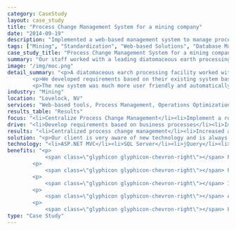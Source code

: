 ```yaml
---
category: CaseStudy
layout: case_study
title: "Process Change Management System for a mining company"
date: "2014-09-19"
description: "Implemented a web-based management system to manage process changes at a leading diatomaceous earth processing facility."
tags: ["Mining", "Standardization", "Web-based Solutions", "Database Management"]
case_study_title: "Process Change Management System for a mining company"
summary: "Our staff worked with a leading diatomaceous earth processing facility to implement a centralized, web-based Process Change Management System. "
image: "/img/moc.png"
detail_summary: "<p>A diatomaceous earch processing facility worked with us to develop a centralized process change management system.</p>
		<p>We developed requirements based on their existing system basd on Excel spreadsheets. Many of the requirements were designed to provide a robust and automatic approvals process for proposed changes.</p>
		<p>The new system was much more user friendly and automatically notified the appropriate personnel when a change request was initiated and at various points during its lifecycle.</p>"
industry: "Mining"
location: "Lovelock, NV"
services: "Web-based tools, Process Management, Operations Optimization"
results_table: "Results"
focus: "<li>Centralize Process Change Management</li><li>Implement a robust, automatic, approval process</li><li>Reduce overhead by implementing automatic lifecycle notifications</li>"
drive: "<li>Develop requirements based on business processes</li><li>Implement web-based system</li><li>Train personnel on system operation</li>"
results: "<li>Centralized process change management</li><li>Increased awareness for safety and operations staff</li><li>Decreased administrative overhead</li>"
solution: "<p>Our client is very aware of new technology and is always looking for ways to both optimize their process and find new materials capable of withstanding the harsh environment their product creates while it is being processed. As a result they frequently upgrade portions of their process and keep excellent documentation on these changes.</p><p>Prior to this project process changes were requested by filling out an Excel document, saving it on the corporate server and printing out multiple copies for people to review and approve the change. Managing this process required a significant amount of time relaying information and collecting approvals or modifications to the request before it could be approved.</p><p>Our system replaces this Excel document with a web-based interface. When creating a new change request the creator can select different people or titles required to approve the change as well as different individuals or departments required to be notified of the change. This process now happens automatically as soon as the change request is generated. </p><p>In addition to the initial notifications an approvals engine is used to manage the process of completing a change. Once the change has been implemented the change requestor marks it as complete in the system. The Safety Coordinator is the notified and requested to mark it complete. It goes through as many rounds of this as needed based on the change's impact until the Plant Manager is notified and the change is marked as complete in the system. This process reduces the amount of time the change requestor spends tracking people down and getting their approvals. It also makes it easier for people to communicate their concerns about a change by being made aware of the change earlier in the process.</p>"
technology: "<li>ASP.NET MVC</li><li>SQL Server</li><li>jQuery</li><li>Javascript</li>"
benefits: "<p>
	        <span class=\"glyphicon glyphicon-chevron-right\"></span> Process change requests are now stored in a central database</p>
	    <p>
	     	<span class=\"glyphicon glyphicon-chevron-right\"></span> Process changes can be tracked throughout their lifecycle in one location accessible at anytime</p>
	    <p>
	        <span class=\"glyphicon glyphicon-chevron-right\"></span> Information about who created the change request is stored automatically</p>
	    <p>
			<span class=\"glyphicon glyphicon-chevron-right\"></span> Affected personnel are automatically notified when a process change request is submitted and/or approved</p>
		<p>
			<span class=\"glyphicon glyphicon-chevron-right\"></span> Process change approvals are now requested automatically by the system reducing the amount of time spent managing the approval workflow</p>"
type: "Case Study"
---
```




